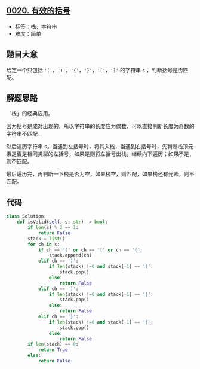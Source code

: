 ## [0020. 有效的括号](https://leetcode-cn.com/problems/valid-parentheses/)

- 标签：栈、字符串
- 难度：简单

## 题目大意

给定一个只包括 `'('`，`')'`，`'{'`，`'}'`，`'['`，`']'` 的字符串 `s` ，判断括号是否匹配。

## 解题思路

「栈」的经典应用。

因为括号是成对出现的，所以字符串的长度应为偶数，可以直接判断长度为奇数的字符串不匹配。

然后遍历字符串 s。当遇到左括号时，将其入栈，当遇到右括号时，先判断栈顶元素是否是相同类型的左括号，如果是则将左括号出栈，继续向下遍历；如果不是，则不匹配。

最后遍历完，再判断一下栈是否为空，如果栈空，则匹配，如果栈还有元素，则不匹配。

## 代码

```Python
class Solution:
    def isValid(self, s: str) -> bool:
        if len(s) % 2 == 1:
            return False
        stack = list()
        for ch in s:
            if ch == '(' or ch == '[' or ch == '{':
                stack.append(ch)
            elif ch == ')':
                if len(stack) !=0 and stack[-1] == '(':
                    stack.pop()
                else:
                    return False
            elif ch == ']':
                if len(stack) !=0 and stack[-1] == '[':
                    stack.pop()
                else:
                    return False
            elif ch == '}':
                if len(stack) !=0 and stack[-1] == '{':
                    stack.pop()
                else:
                    return False
        if len(stack) == 0:
            return True
        else:
            return False
```

